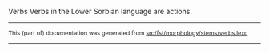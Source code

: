 Verbs
Verbs in the Lower Sorbian language are actions.

* * *

<small>This (part of) documentation was generated from [src/fst/morphology/stems/verbs.lexc](https://github.com/giellalt/lang-dsb/blob/main/src/fst/morphology/stems/verbs.lexc)</small>

---

